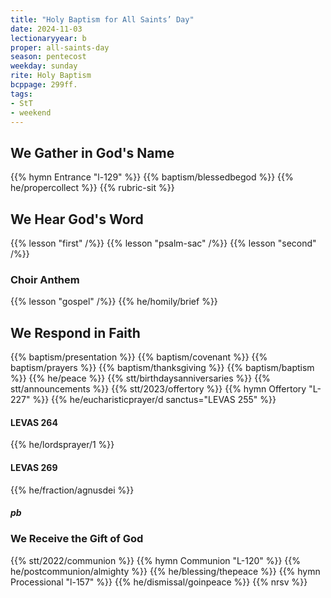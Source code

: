 ```yaml
---
title: "Holy Baptism for All Saints’ Day"
date: 2024-11-03
lectionaryyear: b
proper: all-saints-day
season: pentecost
weekday: sunday
rite: Holy Baptism
bcppage: 299ff.
tags:
- StT
- weekend
---
```

## We Gather in God's Name
{{% hymn Entrance "l-129" %}}
{{% baptism/blessedbegod %}}
{{% he/propercollect %}}
{{% rubric-sit %}}
## We Hear God's Word
{{% lesson "first" /%}}
{{% lesson "psalm-sac" /%}}
{{% lesson "second" /%}}
### Choir Anthem
{{% lesson "gospel" /%}}
{{% he/homily/brief %}}
## We Respond in Faith
{{% baptism/presentation %}}
{{% baptism/covenant %}}
{{% baptism/prayers %}}
{{% baptism/thanksgiving %}}
{{% baptism/baptism %}}
{{% he/peace %}}
{{% stt/birthdaysanniversaries %}}
{{% stt/announcements %}}
{{% stt/2023/offertory %}}
{{% hymn Offertory "L-227" %}}
{{% he/eucharisticprayer/d sanctus="LEVAS 255" %}}
#### LEVAS 264
{{% he/lordsprayer/1 %}}
#### LEVAS 269
{{% he/fraction/agnusdei %}}
##### pb
### We Receive the Gift of God
{{% stt/2022/communion %}}
{{% hymn Communion "L-120" %}}
{{% he/postcommunion/almighty %}}
{{% he/blessing/thepeace %}}
{{% hymn Processional "l-157" %}}
{{% he/dismissal/goinpeace %}}
{{% nrsv %}}

